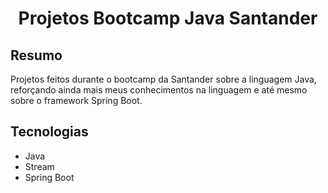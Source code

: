 # <p align="center"> Projetos Bootcamp Java Santander </p>

## Resumo
Projetos feitos durante o bootcamp da Santander sobre a linguagem Java, reforçando ainda mais meus conhecimentos na linguagem e até mesmo sobre o framework Spring Boot.

## Tecnologias
- Java
- Stream
- Spring Boot
